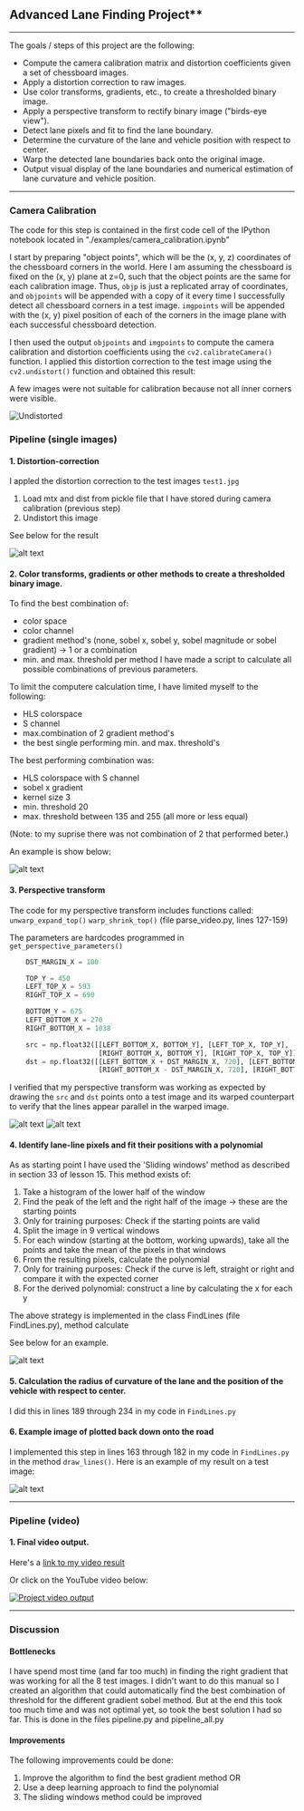 
## Advanced Lane Finding Project**

---

The goals / steps of this project are the following:

* Compute the camera calibration matrix and distortion coefficients given a set of chessboard images.
* Apply a distortion correction to raw images.
* Use color transforms, gradients, etc., to create a thresholded binary image.
* Apply a perspective transform to rectify binary image ("birds-eye view").
* Detect lane pixels and fit to find the lane boundary.
* Determine the curvature of the lane and vehicle position with respect to center.
* Warp the detected lane boundaries back onto the original image.
* Output visual display of the lane boundaries and numerical estimation of lane curvature and vehicle position.

[//]: # (Image References)

[image1]: ./examples/test_undist1.png "Undistorted"
[image2]: ./examples/test_undist2.png "Road Undistorted"
[image3]: ./examples/test1x_4.png "Sobel x gradient example"
[image4a]: ./examples/straight_lines1.jpg "Warp Example"
[image4b]: ./examples/straight_lines1_unwarp.jpg "Warp Example"
[image5]: ./examples/test3x_4.png "Fit Visual"
[image6]: ./examples/video_still.jpg "Output"
[video1]: ./test_videos_output/project_video_out.mp4 "Video"

---

### Camera Calibration

The code for this step is contained in the first code cell of the IPython notebook located in "./examples/camera_calibration.ipynb"

I start by preparing "object points", which will be the (x, y, z) coordinates of the chessboard corners in the world. Here I am assuming the chessboard is fixed on the (x, y) plane at z=0, such that the object points are the same for each calibration image.  Thus, `objp` is just a replicated array of coordinates, and `objpoints` will be appended with a copy of it every time I successfully detect all chessboard corners in a test image.  `imgpoints` will be appended with the (x, y) pixel position of each of the corners in the image plane with each successful chessboard detection.  

I then used the output `objpoints` and `imgpoints` to compute the camera calibration and distortion coefficients using the `cv2.calibrateCamera()` function.  I applied this distortion correction to the test image using the `cv2.undistort()` function and obtained this result: 

A few images were not suitable for calibration because not all inner corners were visible.

![Undistorted][image1]

### Pipeline (single images)

#### 1. Distortion-correction

I appled the distortion correction to the test images `test1.jpg`

1. Load mtx and dist from pickle file that I have stored during camera calibration (previous step)
2. Undistort this image

See below for the result

![alt text][image2]

#### 2. Color transforms, gradients or other methods to create a thresholded binary image.

To find the best combination of:
- color space
- color channel
- gradient method's (none, sobel x, sobel y, sobel magnitude or sobel gradient) -> 1 or a combination
- min. and max. threshold per method
I have made a script to calculate all possible combinations of previous parameters.

To limit the computere calculation time, I have limited myself to the following:
- HLS colorspace
- S channel
- max.combination of 2 gradient method's
- the best single performing min. and max. threshold's

The best performing combination was:
- HLS colorspace with S channel
- sobel x gradient
- kernel size 3
- min. threshold 20
- max. threshold between 135 and 255 (all more or less equal)

(Note: to my suprise there was not combination of 2 that performed beter.)

An example is show below:

![alt text][image3]

#### 3. Perspective transform

The code for my perspective transform includes functions called:
`unwarp_expand_top()`
`warp_shrink_top()`
(file parse_video.py, lines 127-159)

The parameters are hardcodes programmed in
`get_perspective_parameters()`


```python
    DST_MARGIN_X = 100

    TOP_Y = 450
    LEFT_TOP_X = 593
    RIGHT_TOP_X = 690

    BOTTOM_Y = 675
    LEFT_BOTTOM_X = 270
    RIGHT_BOTTOM_X = 1038

    src = np.float32([[LEFT_BOTTOM_X, BOTTOM_Y], [LEFT_TOP_X, TOP_Y],
                      [RIGHT_BOTTOM_X, BOTTOM_Y], [RIGHT_TOP_X, TOP_Y]])
    dst = np.float32([[LEFT_BOTTOM_X + DST_MARGIN_X, 720], [LEFT_BOTTOM_X + DST_MARGIN_X, 0],
                      [RIGHT_BOTTOM_X - DST_MARGIN_X, 720], [RIGHT_BOTTOM_X - DST_MARGIN_X, 0]])

```

I verified that my perspective transform was working as expected by drawing the `src` and `dst` points onto a test image and its warped counterpart to verify that the lines appear parallel in the warped image.

![alt text][image4a]
![alt text][image4b]

#### 4. Identify lane-line pixels and fit their positions with a polynomial

As as starting point I have used the 'Sliding windows' method as described in section 33 of lesson 15. This method exists of:
1. Take a histogram of the lower half of the window
2. Find the peak of the left and the right half of the image -> these are the starting points
3. Only for training purposes: Check if the starting points are valid
4. Split the image in 9 vertical windows
5. For each window (starting at the bottom, working upwards), take all the points and take the mean of the pixels in that windows
6. From the resulting pixels, calculate the polynomial
7. Only for training purposes: Check if the curve is left, straight or right and compare it with the expected corner
8. For the derived polynomial: construct a line by calculating the x for each y

The above strategy is implemented in the class FindLines (file FindLines.py), method calculate

See below for an example.

![alt text][image5]

#### 5. Calculation the radius of curvature of the lane and the position of the vehicle with respect to center.

I did this in lines 189 through 234 in my code in `FindLines.py`

#### 6. Example image of plotted back down onto the road

I implemented this step in lines 163 through 182 in my code in `FindLines.py` in the method `draw_lines()`.  Here is an example of my result on a test image:

![alt text][image6]

---

### Pipeline (video)

#### 1. Final video output.

Here's a [link to my video result](./test_videos_output/project_video.mp4)

Or click on the YouTube video below:

[![Project video output](https://img.youtube.com/vi/Czy-N3KYDc0/0.jpg)](https://www.youtube.com/watch?v=Czy-N3KYDc0)

---

### Discussion

#### Bottlenecks

I have spend most time (and far too much) in finding the right gradient that was working for all the 8 test images. 
I didn't want to do this manual so I created an algorithm that could automatically find the best combination of threshold for the different gradient sobel method.
But at the end this took too much time and was not optimal yet, so took the best solution I had so far. This is done in the files pipeline.py and pipeline_all.py

#### Improvements

The following improvements could be done:
1. Improve the algorithm to find the best gradient method OR
2. Use a deep learning approach to find the polynomial
3. The sliding windows method could be improved

